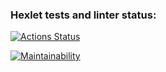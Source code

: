 ### Hexlet tests and linter status:
[![Actions Status](https://github.com/jennet-b/frontend-project-11/actions/workflows/hexlet-check.yml/badge.svg)](https://github.com/jennet-b/frontend-project-11/actions)

[![Maintainability](https://api.codeclimate.com/v1/badges/ebfbf0dc3bce4713f71d/maintainability)](https://codeclimate.com/github/jennet-b/frontend-project-11/maintainability)